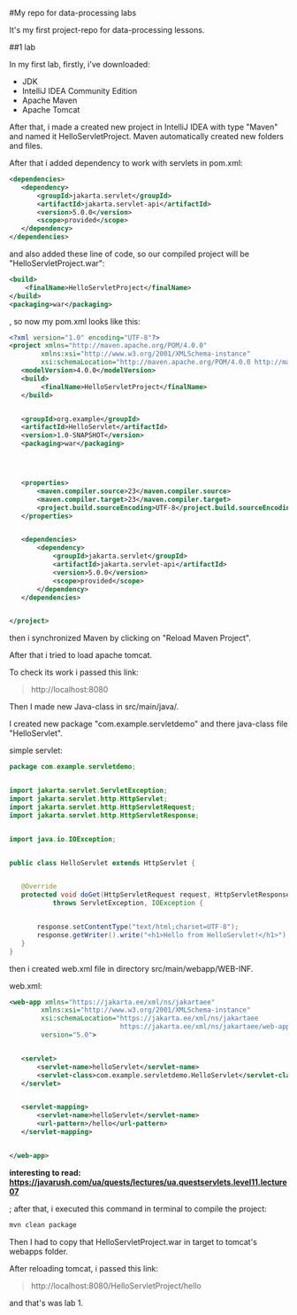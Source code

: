 #My repo for data-processing labs

It's my first project-repo for data-processing lessons.

##1 lab

In my first lab, firstly, i've downloaded:
- JDK
- IntelliJ IDEA Community Edition
- Apache Maven
- Apache Tomcat

After that, i made a created new project in IntelliJ IDEA with type "Maven" and named it HelloServletProject.
Maven automatically created new folders and files.

After that i added dependency to work with servlets in pom.xml:

```xml
<dependencies>
   <dependency>
       <groupId>jakarta.servlet</groupId>
       <artifactId>jakarta.servlet-api</artifactId>
       <version>5.0.0</version>
       <scope>provided</scope>
   </dependency>
</dependencies>
```
and also added these line of code, so our compiled project will be "HelloServletProject.war":

```xml
<build>
    <finalName>HelloServletProject</finalName>
</build>
<packaging>war</packaging>
```
, so now my pom.xml looks like this:

```xml
<?xml version="1.0" encoding="UTF-8"?>
<project xmlns="http://maven.apache.org/POM/4.0.0"
        xmlns:xsi="http://www.w3.org/2001/XMLSchema-instance"
        xsi:schemaLocation="http://maven.apache.org/POM/4.0.0 http://maven.apache.org/xsd/maven-4.0.0.xsd">
   <modelVersion>4.0.0</modelVersion>
   <build>
        <finalName>HelloServletProject</finalName>
   </build>


   <groupId>org.example</groupId>
   <artifactId>HelloServlet</artifactId>
   <version>1.0-SNAPSHOT</version>
   <packaging>war</packaging>




   <properties>
       <maven.compiler.source>23</maven.compiler.source>
       <maven.compiler.target>23</maven.compiler.target>
       <project.build.sourceEncoding>UTF-8</project.build.sourceEncoding>
   </properties>


   <dependencies>
       <dependency>
           <groupId>jakarta.servlet</groupId>
           <artifactId>jakarta.servlet-api</artifactId>
           <version>5.0.0</version>
           <scope>provided</scope>
       </dependency>
   </dependencies>


</project>

```

then i synchronized Maven by clicking on "Reload Maven Project".

After that i tried to load apache tomcat.

To check its work i passed this link:

> http://localhost:8080

Then I made new Java-class in src/main/java/.

I created new package "com.example.servletdemo" and there java-class file "HelloServlet".

simple servlet:

```java
package com.example.servletdemo;


import jakarta.servlet.ServletException;
import jakarta.servlet.http.HttpServlet;
import jakarta.servlet.http.HttpServletRequest;
import jakarta.servlet.http.HttpServletResponse;


import java.io.IOException;


public class HelloServlet extends HttpServlet {


   @Override
   protected void doGet(HttpServletRequest request, HttpServletResponse response)
           throws ServletException, IOException {


       response.setContentType("text/html;charset=UTF-8");
       response.getWriter().write("<h1>Hello from HelloServlet!</h1>");
   }
}
```
then i created web.xml file in directory src/main/webapp/WEB-INF.

web.xml:
```xml
<web-app xmlns="https://jakarta.ee/xml/ns/jakartaee"
        xmlns:xsi="http://www.w3.org/2001/XMLSchema-instance"
        xsi:schemaLocation="https://jakarta.ee/xml/ns/jakartaee
                            https://jakarta.ee/xml/ns/jakartaee/web-app_5_0.xsd"
        version="5.0">


   <servlet>
       <servlet-name>helloServlet</servlet-name>
       <servlet-class>com.example.servletdemo.HelloServlet</servlet-class>
   </servlet>


   <servlet-mapping>
       <servlet-name>helloServlet</servlet-name>
       <url-pattern>/hello</url-pattern>
   </servlet-mapping>


</web-app>
```

**interesting to read: https://javarush.com/ua/quests/lectures/ua.questservlets.level11.lecture07**

; after that, i executed this command in terminal to compile the project:

```zsh
mvn clean package
```

Then I had to copy that HelloServletProject.war in target to tomcat's webapps folder.

After reloading tomcat, i passed this link:

> http://localhost:8080/HelloServletProject/hello

and that's was lab 1.
